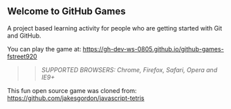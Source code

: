 ## Welcome to GitHub Games

A project based learning activity for people who are getting started with Git and GitHub.

You can play the game at: https://gh-dev-ws-0805.github.io/github-games-fstreet920

>> _*SUPPORTED BROWSERS*: Chrome, Firefox, Safari, Opera and IE9+_

This fun open source game was cloned from: https://github.com/jakesgordon/javascript-tetris
